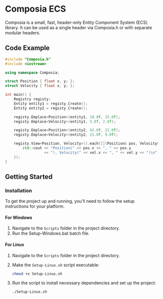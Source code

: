 # Composia ECS

Composia is a small, fast, header-only Entity Component System (ECS) library.
It can be used as a single header via Composia.h or with separate modular headers. 

## Code Example
```cpp
#include "Composia.h"
#include <iostream>

using namespace Composia;

struct Position { float x, y; };
struct Velocity { float x, y; };

int main() {
    Registry registy;
    Entity entity1 = registy.Create();
    Entity entity2 = registy.Create();

    registy.Emplace<Position>(entity1, 10.0f, 25.0f);
    registy.Emplace<Velocity>(entity1, 5.0f, 2.0f);

    registy.Emplace<Position>(entity2, 42.0f, 21.0f);
    registy.Emplace<Velocity>(entity2, 21.0f, 9.0f);

    registy.View<Position, Velocity>().each([](Position& pos, Velocity& vel) {
        std::cout << "Position(" << pos.x << ", " << pos.y
                  << "), Velocity(" << vel.x << ", " << vel.y << ")\n";
    });
}
```
## Getting Started

### Installation

To get the project up and running, you'll need to follow the setup instructions for your platform.

#### For Windows
1. Navigate to the `Scripts` folder in the project directory.
2. Run the Setup-Windows.bat batch file.

#### For Linux

1. Navigate to the `Scripts` folder in the project directory.

2. Make the `Setup-Linux.sh` script executable:
   
   ```bash
   chmod +x Setup-Linux.sh

3. Run the script to install necessary dependencies and set up the project:
   ```bash
   ./Setup-Linux.sh

